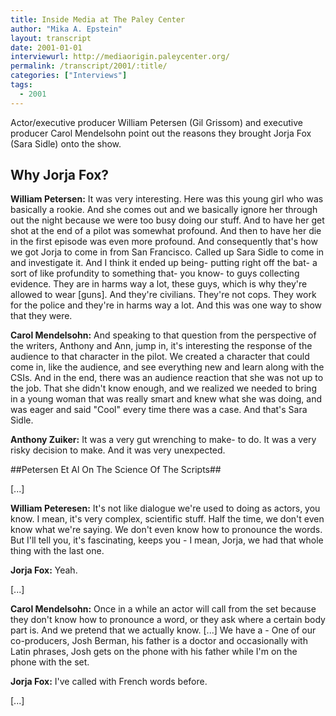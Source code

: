 ```yaml
---
title: Inside Media at The Paley Center
author: "Mika A. Epstein"
layout: transcript
date: 2001-01-01
interviewurl: http://mediaorigin.paleycenter.org/
permalink: /transcript/2001/:title/
categories: ["Interviews"]
tags:
  - 2001
---
```


Actor/executive producer William Petersen (Gil Grissom) and executive producer Carol Mendelsohn point out the reasons they brought Jorja Fox (Sara Sidle) onto the show.

## Why Jorja Fox?

**William Petersen:** It was very interesting. Here was this young girl who was basically a rookie. And she comes out and we basically ignore her through out the night because we were too busy doing our stuff. And to have her get shot at the end of a pilot was somewhat profound. And then to have her die in the first episode was even more profound. And consequently that's how we got Jorja to come in from San Francisco. Called up Sara Sidle to come in and investigate it. And I think it ended up being- putting right off the bat- a sort of like profundity to something that- you know- to guys collecting evidence. They are in harms way a lot, these guys, which is why they're allowed to wear [guns]. And they're civilians. They're not cops. They work for the police and they're in harms way a lot. And this was one way to show that they were.

**Carol Mendelsohn:** And speaking to that question from the perspective of the writers, Anthony and Ann, jump in, it's interesting the response of the audience to that character in the pilot. We created a character that could come in, like the audience, and see everything new and learn along with the CSIs. And in the end, there was an audience reaction that she was not up to the job. That she didn't know enough, and we realized we needed to bring in a young woman that was really smart and knew what she was doing, and was eager and said "Cool" every time there was a case. And that's Sara Sidle.

**Anthony Zuiker:** It was a very gut wrenching to make- to do. It was a very risky decision to make. And it was very unexpected.

##Petersen Et Al On The Science Of The Scripts##

[...]

**William Peteresen:** It's not like dialogue we're used to doing as actors, you know. I mean, it's very complex, scientific stuff. Half the time, we don't even know what we're saying. We don't even know how to pronounce the words. But I'll tell you, it's fascinating, keeps you - I mean, Jorja, we had that whole thing with the last one.

**Jorja Fox:** Yeah.

[...]

**Carol Mendelsohn:** Once in a while an actor will call from the set because they don't know how to pronounce a word, or they ask where a certain body part is. And we pretend that we actually know. [...] We have a - One of our co-producers, Josh Berman, his father is a doctor and occasionally with Latin phrases, Josh gets on the phone with his father while I'm on the phone with the set.

**Jorja Fox:** I've called with French words before.

[...]